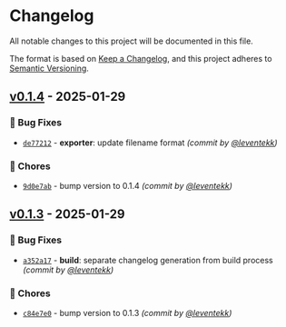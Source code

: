 # Changelog
All notable changes to this project will be documented in this file.

The format is based on [Keep a Changelog](https://keepachangelog.com/en/1.0.0/),
and this project adheres to [Semantic Versioning](https://semver.org/spec/v2.0.0.html).

## [v0.1.4] - 2025-01-29
### :bug: Bug Fixes
- [`de77212`](https://github.com/leventekk/orcaexport/commit/de77212784dbf403e1c7733a58d75afb6b219fbf) - **exporter**: update filename format *(commit by [@leventekk](https://github.com/leventekk))*

### :wrench: Chores
- [`9d0e7ab`](https://github.com/leventekk/orcaexport/commit/9d0e7ab897e56ae831e1895d4316ef2b0f078ab8) - bump version to 0.1.4 *(commit by [@leventekk](https://github.com/leventekk))*


## [v0.1.3] - 2025-01-29
### :bug: Bug Fixes
- [`a352a17`](https://github.com/leventekk/orcaexport/commit/a352a179560697a6e3be8f8208d6de0c30e1bb63) - **build**: separate changelog generation from build process *(commit by [@leventekk](https://github.com/leventekk))*

### :wrench: Chores
- [`c84e7e0`](https://github.com/leventekk/orcaexport/commit/c84e7e06fe28ff2b410c7daaf57b92730eadd646) - bump version to 0.1.3 *(commit by [@leventekk](https://github.com/leventekk))*

[v0.1.3]: https://github.com/leventekk/orcaexport/compare/v0.1.2...v0.1.3
[v0.1.4]: https://github.com/leventekk/orcaexport/compare/v0.1.3...v0.1.4
